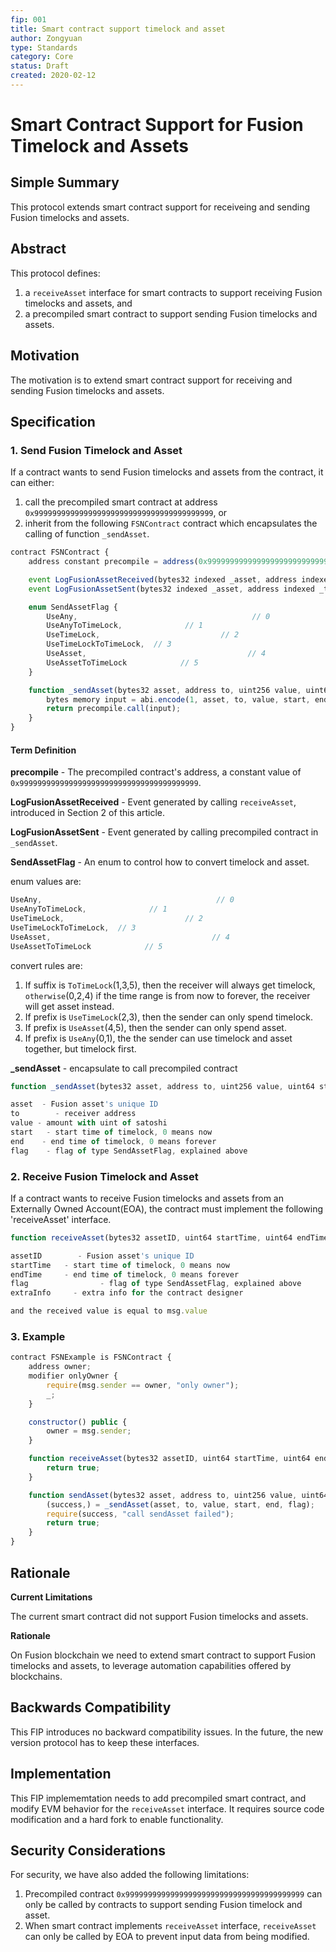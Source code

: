 ```yaml
---
fip: 001
title: Smart contract support timelock and asset
author: Zongyuan
type: Standards
category: Core
status: Draft
created: 2020-02-12
---
```


Smart Contract Support for Fusion Timelock and Assets
=====

## Simple Summary
This protocol extends smart contract support for receiveing and sending Fusion timelocks and assets.

## Abstract
This protocol defines:
1. a `receiveAsset` interface for smart contracts to support receiving Fusion timelocks and assets, and 
1. a precompiled smart contract to support sending Fusion timelocks and assets.

## Motivation
The motivation is to extend smart contract support for receiving and sending Fusion timelocks and assets.

## Specification

### 1. Send Fusion Timelock and Asset

If a contract wants to send Fusion timelocks and assets from the contract, it can either:
1. call the precompiled smart contract at address `0x9999999999999999999999999999999999999999`, or 
1. inherit from the following `FSNContract` contract which encapsulates the calling of function `_sendAsset`.

``` js
contract FSNContract {
    address constant precompile = address(0x9999999999999999999999999999999999999999);

    event LogFusionAssetReceived(bytes32 indexed _asset, address indexed _from, uint256 _value, uint64 _start, uint64 _end, SendAssetFlag _flag);
    event LogFusionAssetSent(bytes32 indexed _asset, address indexed _to, uint256 _value, uint64 _start, uint64 _end, SendAssetFlag _flag);

    enum SendAssetFlag {
        UseAny,                                       // 0
        UseAnyToTimeLock,              // 1
        UseTimeLock,                           // 2
        UseTimeLockToTimeLock,  // 3
        UseAsset,                                    // 4
        UseAssetToTimeLock            // 5
    }

    function _sendAsset(bytes32 asset, address to, uint256 value, uint64 start, uint64 end, SendAssetFlag flag) internal returns (bool, bytes memory) {
        bytes memory input = abi.encode(1, asset, to, value, start, end, flag);
        return precompile.call(input);
    }
}
```
#### Term Definition
**precompile** - The precompiled contract's address, a constant value of `0x9999999999999999999999999999999999999999`.

**LogFusionAssetReceived** - Event generated by calling `receiveAsset`, introduced in Section 2 of this article.

**LogFusionAssetSent** - Event generated by calling precompiled contract in `_sendAsset`.

**SendAssetFlag** - An enum to control how to convert timelock and asset.

enum values are:

``` js
UseAny,                                       // 0
UseAnyToTimeLock,              // 1
UseTimeLock,                           // 2
UseTimeLockToTimeLock,  // 3
UseAsset,                                    // 4
UseAssetToTimeLock            // 5
```

convert rules are:

1. If suffix is `ToTimeLock`(1,3,5), then the receiver will always get timelock, `otherwise`(0,2,4) if the time range is from now to forever, the receiver will get asset instead.
2. If prefix is `UseTimeLock`(2,3), then the sender can only spend timelock.
3. If prefix is `UseAsset`(4,5), then the sender can only spend asset.
4. If prefix is `UseAny`(0,1), the the sender can use timelock and asset together, but timelock first.

**_sendAsset** - encapsulate to call precompiled contract

``` js
function _sendAsset(bytes32 asset, address to, uint256 value, uint64 start, uint64 end, SendAssetFlag flag) internal returns (bool, bytes memory);

asset  - Fusion asset's unique ID
to        - receiver address
value - amount with uint of satoshi
start   - start time of timelock, 0 means now
end    - end time of timelock, 0 means forever
flag    - flag of type SendAssetFlag, explained above
```

### 2. Receive Fusion Timelock and Asset

If a contract wants to receive Fusion timelocks and assets from an Externally Owned Account(EOA), the contract must implement the following 'receiveAsset' interface.

``` js
function receiveAsset(bytes32 assetID, uint64 startTime, uint64 endTime, SendAssetFlag flag, uint256[] memory extraInfo) payable public returns (bool success);

assetID        - Fusion asset's unique ID
startTime   - start time of timelock, 0 means now
endTime     - end time of timelock, 0 means forever
flag                - flag of type SendAssetFlag, explained above
extraInfo     - extra info for the contract designer

and the received value is equal to msg.value
```

### 3. Example

``` js
contract FSNExample is FSNContract {
    address owner;
    modifier onlyOwner {
        require(msg.sender == owner, "only owner");
        _;
    }

    constructor() public {
        owner = msg.sender;
    }

    function receiveAsset(bytes32 assetID, uint64 startTime, uint64 endTime, SendAssetFlag flag, uint256[] memory extraInfo) payable public returns (bool success) {
        return true;
    }

    function sendAsset(bytes32 asset, address to, uint256 value, uint64 start, uint64 end, SendAssetFlag flag) onlyOwner public returns (bool success) {
        (success,) = _sendAsset(asset, to, value, start, end, flag);
        require(success, "call sendAsset failed");
        return true;
    }
}
```

## Rationale

**Current Limitations**

The current smart contract did not support Fusion timelocks and assets.

**Rationale**

On Fusion blockchain we need to extend smart contract to support Fusion timelocks and assets, to leverage automation capabilities offered by blockchains.

## Backwards Compatibility
This FIP introduces no backward compatibility issues. In the future, the new version protocol has to keep these interfaces.

## Implementation
This FIP implememtation needs to add precompiled smart contract, and modify EVM behavior for the `receiveAsset` interface. It requires source code modification and a hard fork to enable functionality.

## Security Considerations
For security, we have also added the following limitations:
1. Precompiled contract `0x9999999999999999999999999999999999999999` can only be called by contracts to support sending Fusion timelock and asset.
2. When smart contract implements `receiveAsset` interface, `receiveAsset` can only be called by EOA to prevent input data from being modified.
